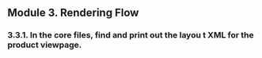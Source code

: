 ## Module 3. Rendering Flow
### 3.3.1. In the core files, find and print out the layou t XML for the product viewpage.